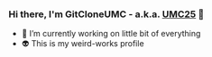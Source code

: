 ### Hi there, I'm GitCloneUMC - a.k.a. [UMC25][website] 👋

- 🔭 I’m currently working on little bit of everything
- :alien: This is my weird-works profile 


[website]: https://github.com/UMC25
